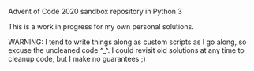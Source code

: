 Advent of Code 2020 sandbox repository in Python 3

This is a work in progress for my own personal solutions.

WARNING: I tend to write things along as custom scripts as I go along, so excuse the uncleaned code ^_^.
         I could revisit old solutions at any time to cleanup code, but I make no guarantees ;)